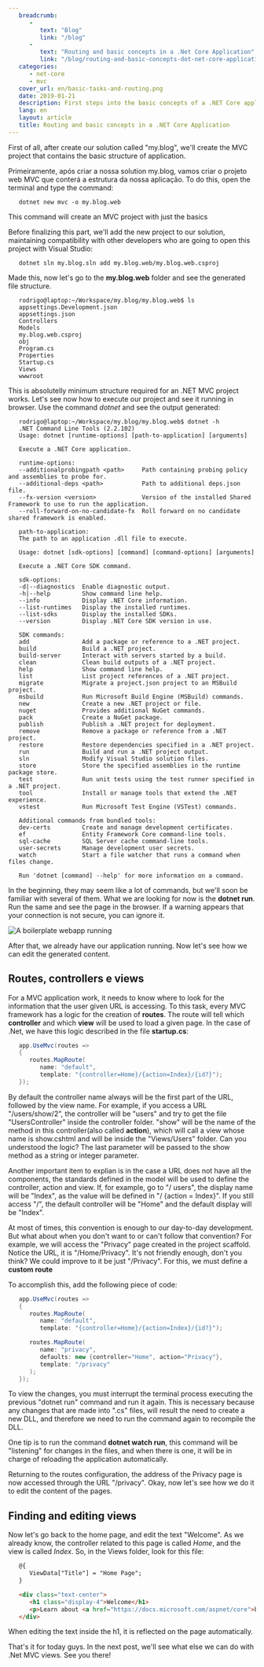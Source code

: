 ```yaml
---
   breadcrumb:
      -
         text: "Blog"
         link: "/blog"
      -
         text: "Routing and basic concepts in a .Net Core Application"
         link: "/blog/routing-and-basic-concepts-dot-net-core-application"
   categories: 
      - net-core
      - mvc
   cover_url: en/basic-tasks-and-routing.png
   date: 2019-01-21
   description: First steps into the basic concepts of a .NET Core application
   lang: en
   layout: article
   title: Routing and basic concepts in a .NET Core Application
---
```


[web-app-started]: /cdn/images/basic-tasks-net-mvc-application/web-app-started.png "Webapp Started"

First of all, after create our solution called "my.blog", we'll create the MVC project that contains the basic structure of application. 

Primeiramente, após criar a nossa solution my.blog, vamos criar o projeto web MVC que conterá a estrutura da nossa aplicação. To do this, open the terminal and type the command:

```shell
   dotnet new mvc -o my.blog.web
```

This command will create an MVC project with just the basics

Before finalizing this part, we'll add the new project to our solution, maintaining compatibility with other developers who are going to open this project with Visual Studio:

```shell
   dotnet sln my.blog.sln add my.blog.web/my.blog.web.csproj
```

Made this, now let's go to the **my.blog.web** folder and see the generated file structure.

```shell
   rodrigo@laptop:~/Workspace/my.blog/my.blog.web$ ls
   appsettings.Development.json
   appsettings.json
   Controllers
   Models
   my.blog.web.csproj
   obj
   Program.cs
   Properties
   Startup.cs
   Views
   wwwroot
```

This is absolutelly minimum structure required for an .NET MVC project works. Let's see now how to execute our project and see it running in browser. Use the command *dotnet* and see the output generated:

```shell
   rodrigo@laptop:~/Workspace/my.blog/my.blog.web$ dotnet -h
   .NET Command Line Tools (2.2.102)
   Usage: dotnet [runtime-options] [path-to-application] [arguments]

   Execute a .NET Core application.

   runtime-options:
   --additionalprobingpath <path>     Path containing probing policy and assemblies to probe for.
   --additional-deps <path>           Path to additional deps.json file.
   --fx-version <version>             Version of the installed Shared Framework to use to run the application.
   --roll-forward-on-no-candidate-fx  Roll forward on no candidate shared framework is enabled.

   path-to-application:
   The path to an application .dll file to execute.

   Usage: dotnet [sdk-options] [command] [command-options] [arguments]

   Execute a .NET Core SDK command.

   sdk-options:
   -d|--diagnostics  Enable diagnostic output.
   -h|--help         Show command line help.
   --info            Display .NET Core information.
   --list-runtimes   Display the installed runtimes.
   --list-sdks       Display the installed SDKs.
   --version         Display .NET Core SDK version in use.

   SDK commands:
   add               Add a package or reference to a .NET project.
   build             Build a .NET project.
   build-server      Interact with servers started by a build.
   clean             Clean build outputs of a .NET project.
   help              Show command line help.
   list              List project references of a .NET project.
   migrate           Migrate a project.json project to an MSBuild project.
   msbuild           Run Microsoft Build Engine (MSBuild) commands.
   new               Create a new .NET project or file.
   nuget             Provides additional NuGet commands.
   pack              Create a NuGet package.
   publish           Publish a .NET project for deployment.
   remove            Remove a package or reference from a .NET project.
   restore           Restore dependencies specified in a .NET project.
   run               Build and run a .NET project output.
   sln               Modify Visual Studio solution files.
   store             Store the specified assemblies in the runtime package store.
   test              Run unit tests using the test runner specified in a .NET project.
   tool              Install or manage tools that extend the .NET experience.
   vstest            Run Microsoft Test Engine (VSTest) commands.

   Additional commands from bundled tools:
   dev-certs         Create and manage development certificates.
   ef                Entity Framework Core command-line tools.
   sql-cache         SQL Server cache command-line tools.
   user-secrets      Manage development user secrets.
   watch             Start a file watcher that runs a command when files change.

   Run 'dotnet [command] --help' for more information on a command.
```

In the beginning, they may seem like a lot of commands, but we'll soon be familiar with several of them. What we are looking for now is the **dotnet run**. Run the same and see the page in the browser. If a warning appears that your connection is not secure, you can ignore it.

![A boilerplate webapp running][web-app-started]

After that, we already have our application running. Now let's see how we can edit the generated content.

## Routes, controllers e views

For a MVC application work, it needs to know where to look for the information that the user given URL is accessing. To  this task, every MVC framework has a logic for the creation of **routes**. The route will tell which **controller** and which **view** will be used to load a given page. In the case of .Net, we have this logic described in the file **startup.cs**:

```c#
   app.UseMvc(routes =>
   {
      routes.MapRoute(
         name: "default",
         template: "{controller=Home}/{action=Index}/{id?}");
   });
```

By default the controller name always will be the first part of the URL, followed by the view name. For example, if you access a URL "/users/show/2", the controller will be "users" and try to get the file "UsersController" inside the controller folder. "show" will be the name of the method in this controller(also called **action**), which will call a view whose name is show.cshtml and will be inside the "Views/Users" folder. Can you understood the logic? The last parameter will be passed to the show method as a string or integer parameter.

Another important item to explian is in the case a URL does not have all the components, the standards defined in the model will be used to define the controller, action and view. If, for example, go to "/ users", the display name will be "Index", as the value will be defined in "/ {action = Index}". If you still access "/", the default controller will be "Home" and the default display will be "Index".

At most of times, this convention is enough to our day-to-day development. But what about when you don't want to or can't follow that convention? For example, we will access the "Privacy" page created in the project scaffold. Notice the URL, it is "/Home/Privacy". It's not friendly enough, don't you think? We could improve to it be just "/Privacy". For this, we must define a **custom route**


To accomplish this, add the following piece of code:

```c#
   app.UseMvc(routes =>
   {
      routes.MapRoute(
         name: "default",
         template: "{controller=Home}/{action=Index}/{id?}");

      routes.MapRoute(
         name: "privacy",
         defaults: new {controller="Home", action="Privacy"},
         template: "/privacy"                    
      );
   });
```

To view the changes, you must interrupt the terminal process executing the previous "dotnet run" command and run it again. This is necessary because any changes that are made into ".cs" files, will result the need to create a new DLL, and therefore we need to run the command again to recompile the DLL.

One tip is to run the command **dotnet watch run**, this command will be "listening" for changes in the files, and when there is one, it will be in charge of reloading the application automatically.

Returning to the routes configuration, the address of the Privacy page is now accessed through the URL "/privacy". Okay, now let's see how we do it to edit the content of the pages.

## Finding and editing views

Now let's go back to the home page, and edit the text "Welcome". As we already know, the controller related to this page is called *Home*, and the view is called *Index*. So, in the Views folder, look for this file:


```html
   @{
      ViewData["Title"] = "Home Page";
   }

   <div class="text-center">
      <h1 class="display-4">Welcome</h1>
      <p>Learn about <a href="https://docs.microsoft.com/aspnet/core">building Web apps with ASP.NET Core</a>.</p>
   </div>
```

When editing the text inside the h1, it is reflected on the page automatically.

That's it for today guys. In the next post, we'll see what else we can do with .Net MVC views. See you there!